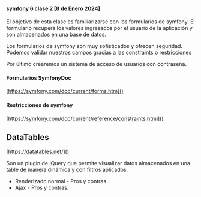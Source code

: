 #### symfony 6 clase 2 [8 de Enero 2024]

El objetivo de esta clase es familiarizarse con los formularios de symfony.
El formulario recupera los valores ingresados por el usuario de la aplicación 
y son almacenados en una base de datos.

Los formularios de symfony son muy sofisticados y ofrecen seguridad. Podemos
validar nuestros campos gracias a las constraints o restricciones

Por último crearemos un sistema de acceso de usuarios con contraseña.

#### Formularios SymfonyDoc
[https://symfony.com/doc/current/forms.htm]()
#### Restricciones de symfony
[https://symfony.com/doc/current/reference/constraints.html]()

## DataTables
[https://datatables.net/]()

Son un plugin de jQuery que permite visualizar datos almacenados en una table
de manera dinámica y con filtros aplicados.

 - Renderizado normal - Pros y contras .
 - Ajax - Pros y contras.